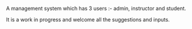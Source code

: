 A management system which has 3 users :- admin, instructor and student.

It is a work in progress and welcome all the suggestions and inputs.